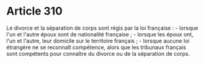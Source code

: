 # Article 310

Le divorce et la séparation de corps sont régis par la loi française :   - lorsque l'un et l'autre époux sont de nationalité française ;   - lorsque les époux ont, l'un et l'autre, leur domicile sur le territoire français ;   - lorsque aucune loi étrangère ne se reconnaît compétence, alors que les tribunaux français sont compétents pour connaître du divorce ou de la séparation de corps.